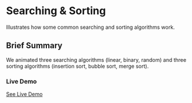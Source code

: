 # Searching & Sorting
Illustrates how some common searching and sorting algorithms work. 

## Brief Summary
We animated three searching algorithms (linear, binary, random) and three sorting algorithms (insertion sort, bubble sort, merge sort).

### Live Demo
[See Live Demo](https://victored26.github.io/searching-sorting/)
